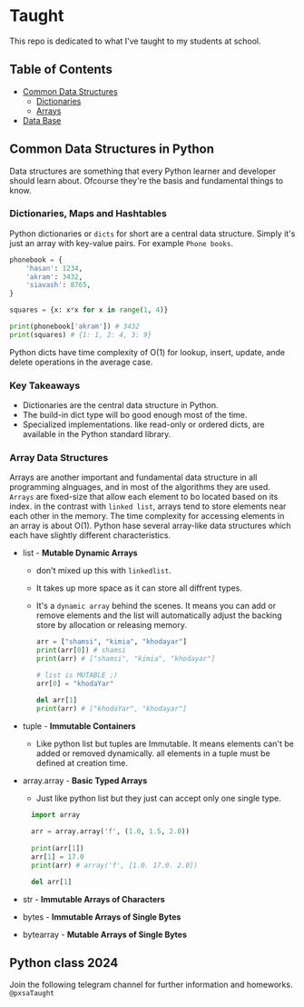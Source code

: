 # Taught

This repo is dedicated to what I've taught to my students at school.

## Table of Contents

- [Common Data Structures](#common-data-structures-in-python)
  - [Dictionaries](#dictionaries-maps-and-hashtables)
  - [Arrays](#array-data-structures)
- [Data Base](database/readme.md)

## Common Data Structures in Python

Data structures are something that every Python learner and developer should learn about. Ofcourse they're the basis and fundamental things to know.

### Dictionaries, Maps and Hashtables

Python dictionaries or `dicts` for short are a central data structure. Simply it's just an array with key-value pairs. For example `Phone books`.

```python
phonebook = {
    'hasan': 1234,
    'akram': 3432,
    'siavash': 8765,
}

squares = {x: x*x for x in range(1, 4)}

print(phonebook['akram']) # 3432
print(squares) # {1: 1, 2: 4, 3: 9}
```

Python dicts have time complexity of O(1) for lookup, insert, update, ande delete operations in the average case.

### Key Takeaways

- Dictionaries are the central data structure in Python.
- The build-in dict type will bo good enough most of the time.
- Specialized implementations. like read-only or ordered dicts, are available in the Python standard library.

### Array Data Structures

Arrays are another important and fundamental data structure in all programming alnguages, and in most of the algorithms they are used.  `Arrays` are fixed-size that allow each element to bo located based on its index. in the contrast with `linked list`, arrays tend to store elements near each other in the memory. The time complexity for accessing elements in an array is about O(1). Python hase several array-like data structures which each have slightly different characteristics.

- list - **Mutable Dynamic Arrays**

  - don't mixed up this with `linkedlist`.
  - It takes up more space as it can store all diffrent types.
  - It's a `dynamic array` behind the scenes. It means you can add or remove elements and the list will automatically adjust the backing store by allocation or releasing memory.

    ```python
    arr = ["shamsi", "kimia", "khodayar"]
    print(arr[0]) # shamsi
    print(arr) # ["shamsi", "kimia", "khodayar"]
    
    # list is MUTABLE ;)
    arr[0] = "khodaYar"

    del arr[1]
    print(arr) # ["khodaYar", "khodayar"]
    ```

- tuple - **Immutable Containers**

  - Like python list but tuples are Immutable. It means elements can't be added or removed dynamically. all elements in a tuple must be defined at creation time.

- array.array - **Basic Typed Arrays**

  - Just like python list but they just can accept only one single type.

  ``` python
    import array
    
    arr = array.array('f', (1.0, 1.5, 2.0))
    
    print(arr[1])
    arr[1] = 17.0
    print(arr) # array('f', [1.0. 17.0. 2.0])

    del arr[1]
  ```

- str - **Immutable Arrays of Characters**
- bytes - **Immutable Arrays of Single Bytes**
- bytearray - **Mutable Arrays of Single Bytes**

## Python class 2024

Join the following telegram channel for further  information and homeworks. `@pxsaTaught`
